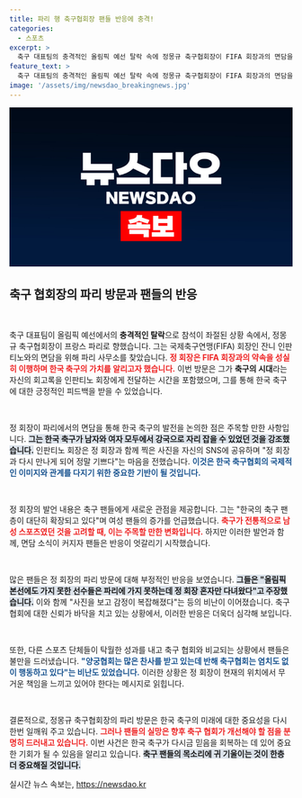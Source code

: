 ```yaml
---
title: 파리 행 축구협회장 팬들 반응에 충격!
categories:
  - 스포츠
excerpt: >
  축구 대표팀의 충격적인 올림픽 예선 탈락 속에 정몽규 축구협회장이 FIFA 회장과의 면담을 위해 프랑스 파리로 향했습니다. 그러나 팬들의 반응은 싸늘하기만 합니다. 정 회장의 파리 방문에 대한 비난이 쏟아지는 이유는 무엇일까요?
feature_text: >
  축구 대표팀의 충격적인 올림픽 예선 탈락 속에 정몽규 축구협회장이 FIFA 회장과의 면담을 위해 프랑스 파리로 향했습니다. 그러나 팬들의 반응은 싸늘하기만 합니다. 정 회장의 파리 방문에 대한 비난이 쏟아지는 이유는 무엇일까요?
image: '/assets/img/newsdao_breakingnews.jpg'
---
```


<p><img src="/assets/img/newsdao_breakingnews.jpg" alt="firstkoreanews 속보" /></p>

<h2 data-ke-size="size26">축구 협회장의 파리 방문과 팬들의 반응</h2>

<p data-ke-size="size16">&nbsp;</p>

<p>축구 대표팀이 올림픽 예선에서의 <strong>충격적인 탈락</strong>으로 참석이 좌절된 상황 속에서, 정몽규 축구협회장이 프랑스 파리로 향했습니다. 그는 국제축구연맹(FIFA) 회장인 잔니 인판티노와의 면담을 위해 파리 사무소를 찾았습니다. <b><span style="color: #ee2323;">정 회장은 FIFA 회장과의 약속을 성실히 이행하며 한국 축구의 가치를 알리고자 했습니다.</span></b> 이번 방문은 그가 <strong>축구의 시대</strong>라는 자신의 회고록을 인판티노 회장에게 전달하는 시간을 포함했으며, 그를 통해 한국 축구에 대한 긍정적인 피드백을 받을 수 있었습니다.</p>

<p data-ke-size="size16">&nbsp;</p>

<p>정 회장이 파리에서의 면담을 통해 한국 축구의 발전을 논의한 점은 주목할 만한 사항입니다. <b><span style="background-color: #21538527;">그는 한국 축구가 남자와 여자 모두에서 강국으로 자리 잡을 수 있었던 것을 강조했습니다.</span></b> 인판티노 회장은 정 회장과 함께 찍은 사진을 자신의 SNS에 공유하며 "정 회장과 다시 만나게 되어 정말 기쁘다"는 마음을 전했습니다. <b><span style="color: #1a5490;">이것은 한국 축구협회의 국제적인 이미지와 관계를 다지기 위한 중요한 기반이 될 것입니다.</span></b></p>

<p data-ke-size="size16">&nbsp;</p>

<p>정 회장의 발언 내용은 축구 팬들에게 새로운 관점을 제공합니다. 그는 "한국의 축구 팬층이 대단히 확장되고 있다"며 여성 팬들의 증가를 언급했습니다. <b><span style="color: #ee2323;">축구가 전통적으로 남성 스포츠였던 것을 고려할 때, 이는 주목할 만한 변화입니다.</span></b> 하지만 이러한 발언과 함께, 면담 소식이 커지자 팬들은 반응이 엇갈리기 시작했습니다.</p>

<p data-ke-size="size16">&nbsp;</p>

<p>많은 팬들은 정 회장의 파리 방문에 대해 부정적인 반응을 보였습니다. <b><span style="background-color: #21538527;">그들은 "올림픽 본선에도 가지 못한 선수들은 파리에 가지 못하는데 정 회장 혼자만 다녀왔다"고 주장했습니다.</span></b> 이와 함께 "사진을 보고 감정이 복잡해졌다"는 등의 비난이 이어졌습니다. 축구 협회에 대한 신뢰가 바닥을 치고 있는 상황에서, 이러한 반응은 더욱더 심각해 보입니다.</p>

<p data-ke-size="size16">&nbsp;</p>

<p>또한, 다른 스포츠 단체들이 탁월한 성과를 내고 축구 협회와 비교되는 상황에서 팬들은 불만을 드러냈습니다. <b><span style="color: #1a5490;">"양궁협회는 많은 찬사를 받고 있는데 반해 축구협회는 염치도 없이 행동하고 있다"는 비난도 있었습니다.</span></b> 이러한 상황은 정 회장이 현재의 위치에서 무거운 책임을 느끼고 있어야 한다는 메시지로 읽힙니다.</p>

<p data-ke-size="size16">&nbsp;</p>

<p>결론적으로, 정몽규 축구협회장의 파리 방문은 한국 축구의 미래에 대한 중요성을 다시 한번 일깨워 주고 있습니다. <b><span style="color: #ee2323;">그러나 팬들의 실망은 향후 축구 협회가 개선해야 할 점을 분명히 드러내고 있습니다.</span></b> 이번 사건은 한국 축구가 다시금 믿음을 회복하는 데 있어 중요한 기회가 될 수 있음을 알리고 있습니다. <b><span style="background-color: #21538527;">축구 팬들의 목소리에 귀 기울이는 것이 한층 더 중요해질 것입니다.</span></b></p>
실시간 뉴스 속보는, <a href="https://newsdao.kr" rel="dofollow">https://newsdao.kr</a>


